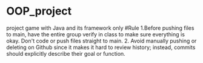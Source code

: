 # OOP_project
project game with Java and its framework only
#Rule
1.Before pushing files to main, have the entire group verify in class to make sure everything is okay. Don't code or push files straight to main.
2. Avoid manually pushing or deleting on Github since it makes it hard to review history; instead, commits should explicitly describe their goal or function.
